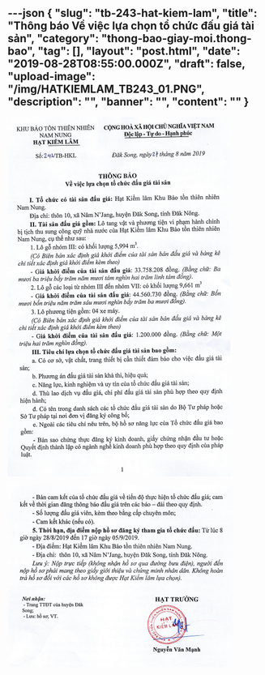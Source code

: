 ---json
{
    "slug": "tb-243-hat-kiem-lam",
    "title": "Thông báo Về việc lựa chọn tổ chức đấu giá tài sản",
    "category": "thong-bao-giay-moi.thong-bao",
    "tag": [],
    "layout": "post.html",
    "date": "2019-08-28T08:55:00.000Z",
    "draft": false,
    "upload-image": "/img/HATKIEMLAM_TB243_01.PNG",
    "description": "",
    "banner": "",
    "__content__": ""
}
---
<p><img alt="" src="/img/HATKIEMLAM_TB243.PNG" /></p>

<p><img alt="" src="/img/HATKIEMLAM_TB243_01.PNG" /></p>
